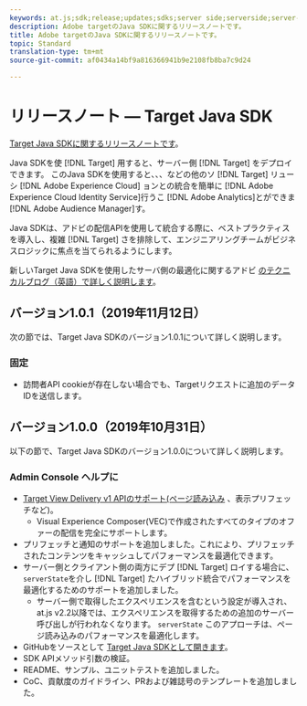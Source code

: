 ```yaml
---
keywords: at.js;sdk;release;updates;sdks;server side;serverside;server-side;java;java sdk
description: Adobe targetのJava SDKに関するリリースノートです。
title: Adobe targetのJava SDKに関するリリースノートです。
topic: Standard
translation-type: tm+mt
source-git-commit: af0434a14bf9a816366941b9e2108fb8ba7c9d24

---
```



# リリースノート — Target Java SDK

[Target Java SDKに関するリリースノートです](https://github.com/adobe/target-java-sdk)。

Java SDKを使 [!DNL Target] 用すると、サーバー側 [!DNL Target] をデプロイできます。 このJava SDKを使用すると、、、などの他のソ [!DNL Target] リューシ [!DNL Adobe Experience Cloud] ョンとの統合を簡単に [!DNL Adobe Experience Cloud Identity Service]行うこ [!DNL Adobe Analytics]とができま [!DNL Adobe Audience Manager]す。

Java SDKは、アドビの配信APIを使用して統合する際に、ベストプラクティスを導入し、複雑 [!DNL Target] さを排除して、エンジニアリングチームがビジネスロジックに焦点を当てられるようにします。

新しいTarget Java SDKを使用したサーバ側の最適化に関するアドビ [のテクニカルブログ（英語）で詳しく説明します](https://medium.com/adobetech/server-side-optimization-with-the-new-target-java-sdk-421dc418a3f2)。

## バージョン1.0.1（2019年11月12日）

次の節では、Target Java SDKのバージョン1.0.1について詳しく説明します。

### 固定

* 訪問者API cookieが存在しない場合でも、Targetリクエストに追加のデータIDを送信します。

## バージョン1.0.0（2019年10月31日）

以下の節で、Target Java SDKのバージョン1.0.0について詳しく説明します。

### Admin Console ヘルプに

* [Target View Delivery v1 APIのサポート(ページ読み込み](https://developers.adobetarget.com/api/delivery-api/) 、表示プリフェッチなど)。
   * Visual Experience Composer(VEC)で作成されたすべてのタイプのオファーの配信を完全にサポートします。
* プリフェッチと通知のサポートを追加しました。これにより、プリフェッチされたコンテンツをキャッシュしてパフォーマンスを最適化できます。
* サーバー側とクライアント側の両方にデプ [!DNL Target] ロイする場合に、 `serverState`を介し [!DNL Target] たハイブリッド統合でパフォーマンスを最適化するためのサポートを追加しました。
   * サーバー側で取得したエクスペリエンスを含むという設定が導入され、at.js v2.2以降では、エクスペリエンスを取得するための追加のサーバー呼び出しが行われなくなります。 `serverState` このアプローチは、ページ読み込みのパフォーマンスを最適化します。
* GitHubをソースとして [Target Java SDKとして開きます](https://github.com/adobe/target-java-sdk)。
* SDK APIメソッド引数の検証。
* README、サンプル、ユニットテストを追加しました。
* CoC、貢献度のガイドライン、PRおよび雑誌号のテンプレートを追加しました。

